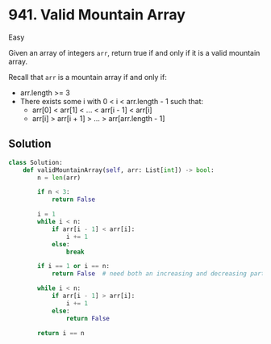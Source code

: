 # 941. Valid Mountain Array

Easy

Given an array of integers `arr`, return true if and only if it is a valid
mountain array.

Recall that `arr` is a mountain array if and only if:

- arr.length >= 3
- There exists some i with 0 < i < arr.length - 1 such that:
  - arr[0] < arr[1] < ... < arr[i - 1] < arr[i]
  - arr[i] > arr[i + 1] > ... > arr[arr.length - 1]

## Solution

```python
class Solution:
    def validMountainArray(self, arr: List[int]) -> bool:
        n = len(arr)

        if n < 3:
            return False

        i = 1
        while i < n:
            if arr[i - 1] < arr[i]:
                i += 1
            else:
                break

        if i == 1 or i == n:
            return False  # need both an increasing and decreasing part

        while i < n:
            if arr[i - 1] > arr[i]:
                i += 1
            else:
                return False

        return i == n
```
